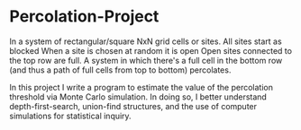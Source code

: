 # Percolation-Project
In a system of rectangular/square NxN  grid cells or sites.
  All sites start as blocked
  When a site is chosen at random it is open
  Open sites connected to the top row are full.
  A system in which there's a full cell in the bottom row (and thus a path of full cells from top to bottom) percolates.
  
In this project I write a program to estimate the value of the percolation threshold via Monte Carlo simulation. In doing so, I better understand depth-first-search, union-find structures, and the use of computer simulations for statistical inquiry.
